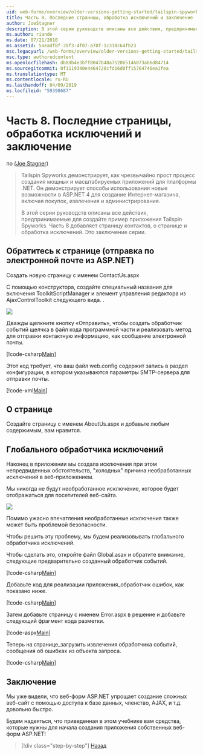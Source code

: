 ```yaml
---
uid: web-forms/overview/older-versions-getting-started/tailspin-spyworks/tailspin-spyworks-part-8
title: Часть 8. Последние страницы, обработка исключений и заключение | Документация Майкрософт
author: JoeStagner
description: В этой серии руководств описаны все действия, предпринимаемые для создайте пример приложения Tailspin Spyworks. Часть 8 добавляет страницу контактов, о странице и исключение...
ms.author: riande
ms.date: 07/21/2010
ms.assetid: 5aeadf8f-39f3-4f07-a78f-1c310c64fb23
msc.legacyurl: /web-forms/overview/older-versions-getting-started/tailspin-spyworks/tailspin-spyworks-part-8
msc.type: authoredcontent
ms.openlocfilehash: db8db4e3bff8047b48a7528b5146873ab6d84714
ms.sourcegitcommit: 0f1119340e4464720cfd16d0ff15764746ea1fea
ms.translationtype: MT
ms.contentlocale: ru-RU
ms.lasthandoff: 04/09/2019
ms.locfileid: "59398687"
---
```

# <a name="part-8-final-pages-exception-handling-and-conclusion"></a>Часть 8. Последние страницы, обработка исключений и заключение

по [(Joe Stagner)](https://github.com/JoeStagner)

> Tailspin Spyworks демонстрирует, как чрезвычайно прост процесс создания мощных и масштабируемых приложений для платформы .NET. Он демонстрирует способы использования новые возможности в ASP.NET 4 для создание Интернет-магазина, включая покупок, извлечения и администрирования.
> 
> В этой серии руководств описаны все действия, предпринимаемые для создайте пример приложения Tailspin Spyworks. Часть 8 добавляет страницу контактов, о странице и обработка исключений. Это заключение серии.


## <a id="_Toc260221680"></a>  Обратитесь к странице (отправка по электронной почте из ASP.NET)

Создать новую страницу с именем ContactUs.aspx

С помощью конструктора, создайте специальный названия для включения ToolkitScriptManager и элемент управления редактора из AjaxControlToolkit следующего вида. .

![](tailspin-spyworks-part-8/_static/image1.jpg)

Дважды щелкните кнопку «Отправить», чтобы создать обработчик событий щелчка в файл кода программной части и реализовать метод для отправки контактную информацию, как сообщение электронной почты.

[!code-csharp[Main](tailspin-spyworks-part-8/samples/sample1.cs)]

Этот код требует, что ваш файл web.config содержит запись в раздел конфигурации, в котором указываются параметры SMTP-сервера для отправки почты.

[!code-xml[Main](tailspin-spyworks-part-8/samples/sample2.xml)]

## <a id="_Toc260221681"></a>  О странице

Создайте страницу с именем AboutUs.aspx и добавьте любым содержимым, вам нравится.

## <a id="_Toc260221682"></a>  Глобального обработчика исключений

Наконец в приложении мы создала исключения при этом непредвиденных обстоятельств, "холодных" причина необработанных исключений в веб-приложением.

Мы никогда не будут необработанное исключение, которое будет отображаться для посетителей веб-сайта.

![](tailspin-spyworks-part-8/_static/image2.jpg)

Помимо ужасно впечатления необработанные исключения также может быть проблемой безопасности.

Чтобы решить эту проблему, мы будем реализовывать глобального обработчика исключений.

Чтобы сделать это, откройте файл Global.asax и обратите внимание, следующие предварительно созданный обработчик событий.

[!code-csharp[Main](tailspin-spyworks-part-8/samples/sample3.cs)]

Добавьте код для реализации приложения\_обработчик ошибок, как показано ниже.

[!code-csharp[Main](tailspin-spyworks-part-8/samples/sample4.cs)]

Затем добавьте страницу с именем Error.aspx в решение и добавьте следующий фрагмент кода разметки.

[!code-aspx[Main](tailspin-spyworks-part-8/samples/sample5.aspx)]

Теперь на странице\_загрузить извлечения обработчика событий, сообщения об ошибках из объекта запроса.

[!code-csharp[Main](tailspin-spyworks-part-8/samples/sample6.cs)]

## <a id="_Toc260221683"></a>  Заключение

Мы уже видели, что веб-форм ASP.NET упрощает создание сложных веб-сайт с помощью доступа к базе данных, членство, AJAX, и т.д. довольно быстро.

Будем надеяться, что приведенная в этом учебнике вам средства, которые нужны для начала создания приложения собственных веб-форм ASP.NET!

> [!div class="step-by-step"]
> [Назад](tailspin-spyworks-part-7.md)
